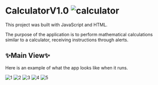 # CalculatorV1.0 ![calculator](https://github.com/DarielEGM/calculatorV1.0/assets/123778387/871bf936-10f8-40ef-ba17-69b493b3e63d)


This project was built with JavaScript and HTML.

The purpose of the application is to perform mathematical calculations similar to a calculator, receiving instructions through alerts.

## ✨**Main View**✨

Here is an example of what the app looks like when it runs.

![1](https://github.com/DarielEGM/calculatorV1.0/assets/123778387/e949e21d-2171-45d9-8d0b-16cda003bd51)
![2](https://github.com/DarielEGM/calculatorV1.0/assets/123778387/e9f5c494-43fa-49d2-9cbd-f91d6fd9655c)
![3](https://github.com/DarielEGM/calculatorV1.0/assets/123778387/373a0530-52f8-4424-8202-4ee9e44410b8)
![4](https://github.com/DarielEGM/calculatorV1.0/assets/123778387/4e625253-6982-4d6e-a837-505b3218fc52)
![5](https://github.com/DarielEGM/calculatorV1.0/assets/123778387/5b036ae5-9440-4775-86a9-1c0d902669d5)
